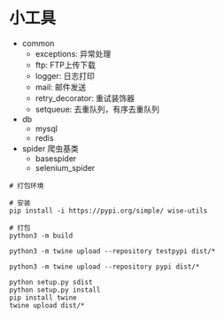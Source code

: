 # 小工具

- common
    - exceptions: 异常处理
    - ftp: FTP上传下载
    - logger: 日志打印
    - mail: 邮件发送
    - retry_decorator: 重试装饰器
    - setqueue: 去重队列，有序去重队列
- db
    - mysql
    - redis
- spider 爬虫基类
    - basespider
    - selenium_spider

```shell
# 打包环境

# 安装
pip install -i https://pypi.org/simple/ wise-utils

# 打包
python3 -m build

python3 -m twine upload --repository testpypi dist/*

python3 -m twine upload --repository pypi dist/*
```

```angular2html
python setup.py sdist
python setup.py install
pip install twine
twine upload dist/*
```
